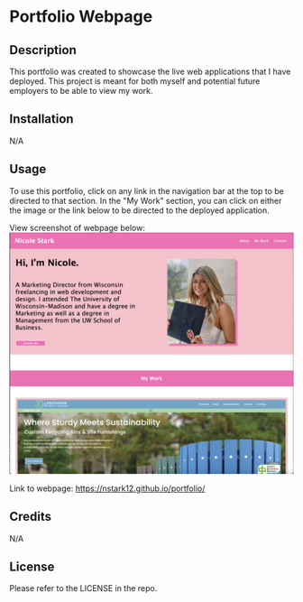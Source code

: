 # Portfolio Webpage

## Description

This portfolio was created to showcase the live web applications that I have deployed. This project is meant for both myself and potential future employers to be able to view my work.

## Installation

N/A

## Usage

To use this portfolio, click on any link in the navigation bar at the top to be directed to that section. In the "My Work" section, you can click on either the image or the link below to be directed to the deployed application.

View screenshot of webpage below:
![screenshot of Nicole Stark portfolio](./assets/images/portfolio-screenshot.png)

Link to webpage: https://nstark12.github.io/portfolio/

## Credits

N/A

## License

Please refer to the LICENSE in the repo.

